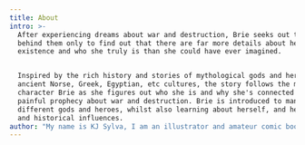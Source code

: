 ```yaml
---
title: About
intro: >-
  After experiencing dreams about war and destruction, Brie seeks out the truth
  behind them only to find out that there are far more details about her
  existence and who she truly is than she could have ever imagined. 


  Inspired by the rich history and stories of mythological gods and heroes in
  ancient Norse, Greek, Egyptian, etc cultures, the story follows the main
  character Brie as she figures out who she is and why she's connected to a
  painful prophecy about war and destruction. Brie is introduced to many
  different gods and heroes, whilst also learning about herself, and her powers
  and historical influences.
author: "My name is KJ Sylva, I am an illustrator and amateur comic book writer and artist. \n\n I was a teenager when I realized my passion for art. I went to a local community college for Commercial Art and Illustration, graduating in December of 2013. My last semester I took a comics and sequential art class and found that creating comics was an even deeper passion of mine. But getting to the point where I was ready to actually explore creating comics took me longer than I anticipated. However, I am more than ready now.\r\n\n\r\n\nI have always considered myself a story teller, whether I am just trying to tell a local story to a friend, or day dreaming fantasy stories in my head. I have never been a formal writer, so creating my stories through art became the best way for my to express my concepts and ideas! I absolutely plan to make a career out of being a comic book artist!\r\n\n\r\n\nI fell in love with concept art and fan art browsing on Deviantart, and looking at outstanding original pieces of digital art work created and being awed and inspired by the fantastic detail and passion put into some digital art. As much as I love recreating characters that exist in my favorite comics, or video games, it is also my goal to be able to create many original characters and to recreate or manipulate landscapes. I know that from here on out, I will constantly be learning. I don't think anyone is ever done learning how to create art. It is a life long journey and I am ready to follow through with that."
---
```


